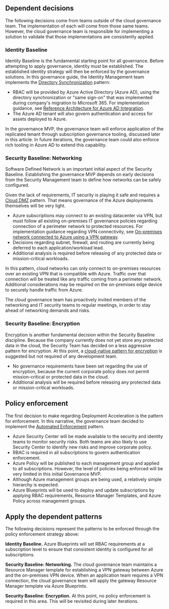 <!-- TEMPLATE FILE - DO NOT ADD METADATA -->
<!-- markdownlint-disable MD002 MD041 -->

## Dependent decisions

The following decisions come from teams outside of the cloud governance team. The implementation of each will come from those same teams. However, the cloud governance team is responsible for implementing a solution to validate that those implementations are consistently applied.

### Identity Baseline

Identity Baseline is the fundamental starting point for all governance. Before attempting to apply governance, identity must be established. The established identity strategy will then be enforced by the governance solutions.
In this governance guide, the Identity Management team implements the [Directory Synchronization](~/decision-guides/identity/index.md#directory-synchronization) pattern:

- RBAC will be provided by Azure Active Directory (Azure AD), using the directory synchronization or "same sign-on" that was implemented during company's migration to Microsoft 365. For implementation guidance, see [Reference Architecture for Azure AD Integration](/azure/architecture/reference-architectures/identity/azure-ad).
- The Azure AD tenant will also govern authentication and access for assets deployed to Azure.

In the governance MVP, the governance team will enforce application of the replicated tenant through subscription governance tooling, discussed later in this article. In future iterations, the governance team could also enforce rich tooling in Azure AD to extend this capability.

### Security Baseline: Networking

Software Defined Network is an important initial aspect of the Security Baseline. Establishing the governance MVP depends on early decisions from the Security Management team to define how networks can be safely configured.

Given the lack of requirements, IT security is playing it safe and requires a [Cloud DMZ](~/decision-guides/software-defined-network/cloud-dmz.md) pattern. That means governance of the Azure deployments themselves will be very light.

- Azure subscriptions may connect to an existing datacenter via VPN, but must follow all existing on-premises IT governance policies regarding connection of a perimeter network to protected resources. For implementation guidance regarding VPN connectivity, see [On-premises network connected to Azure using a VPN gateway](/azure/architecture/reference-architectures/hybrid-networking/vpn).
- Decisions regarding subnet, firewall, and routing are currently being deferred to each application/workload lead.
- Additional analysis is required before releasing of any protected data or mission-critical workloads.

In this pattern, cloud networks can only connect to on-premises resources over an existing VPN that is compatible with Azure. Traffic over that connection will be treated like any traffic coming from a perimeter network. Additional considerations may be required on the on-premises edge device to securely handle traffic from Azure.

The cloud governance team has proactively invited members of the networking and IT security teams to regular meetings, in order to stay ahead of networking demands and risks.

### Security Baseline: Encryption

Encryption is another fundamental decision within the Security Baseline discipline. Because the company currently does not yet store any protected data in the cloud, the Security Team has decided on a less aggressive pattern for encryption.
At this point, a [cloud-native pattern for encryption](~/decision-guides/encryption/index.md#key-management) is suggested but not required of any development team.

- No governance requirements have been set regarding the use of encryption, because the current corporate policy does not permit mission-critical or protected data in the cloud.
- Additional analysis will be required before releasing any protected data or mission-critical workloads.

## Policy enforcement

The first decision to make regarding Deployment Acceleration is the pattern for enforcement. In this narrative, the governance team decided to implement the [Automated Enforcement](../docs/govern/policy-compliance/processes.md#automation-of-monitoring-and-compliance) pattern.

- Azure Security Center will be made available to the security and identity teams to monitor security risks. Both teams are also likely to use Security Center to identify new risks and improve corporate policy.
- RBAC is required in all subscriptions to govern authentication enforcement.
- Azure Policy will be published to each management group and applied to all subscriptions. However, the level of policies being enforced will be very limited in this initial Governance MVP.
- Although Azure management groups are being used, a relatively simple hierarchy is expected.
- Azure Blueprints will be used to deploy and update subscriptions by applying RBAC requirements, Resource Manager Templates, and Azure Policy across management groups.

## Apply the dependent patterns

The following decisions represent the patterns to be enforced through the policy enforcement strategy above:

**Identity Baseline.** Azure Blueprints will set RBAC requirements at a subscription level to ensure that consistent identity is configured for all subscriptions.

**Security Baseline: Networking.** The cloud governance team maintains a Resource Manager template for establishing a VPN gateway between Azure and the on-premises VPN device. When an application team requires a VPN connection, the cloud governance team will apply the gateway Resource Manager template via Azure Blueprints.

**Security Baseline: Encryption.** At this point, no policy enforcement is required in this area. This will be revisited during later iterations.
